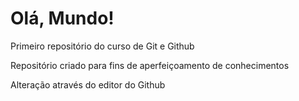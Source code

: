 # Olá, Mundo!
 Primeiro repositório do curso de Git e Github

 Repositório criado para fins de aperfeiçoamento de conhecimentos
 
 Alteração através do editor do Github
